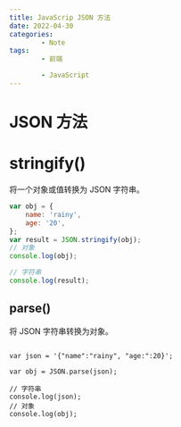 ```yaml
---
title: JavaScrip JSON 方法
date: 2022-04-30
categories:
        - Note
tags:
        - 前端

        - JavaScript
---
```


# JSON 方法

# stringify()

将一个对象或值转换为 JSON 字符串。

```js
var obj = {
	name: 'rainy',
	age: '20',
};
var result = JSON.stringify(obj);
// 对象
console.log(obj);

// 字符串
console.log(result);
```

## parse()

将 JSON 字符串转换为对象。

```

var json = '{"name":"rainy", "age:":20}';

var obj = JSON.parse(json);

// 字符串
console.log(json);
// 对象
console.log(obj);

```
